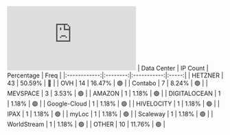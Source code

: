 ![Diagramm](https://github.com/obajay/StateSync-snapshots/blob/main/Projects/Rebus/1/README.md)
| Data Center | IP Count | Percentage | Freq |
|:------------:|:--------:|:-----------:|:-----:|
| HETZNER | 43 | 50.59% | 🔴 |
| OVH | 14 | 16.47% | 🟢 |
| Contabo | 7 | 8.24% | 🟢 |
| MEVSPACE | 3 | 3.53% | 🟢 |
| AMAZON | 1 | 1.18% | 🟢 |
| DIGITALOCEAN | 1 | 1.18% | 🟢 |
| Google-Cloud | 1 | 1.18% | 🟢 |
| HIVELOCITY | 1 | 1.18% | 🟢 |
| IPAX | 1 | 1.18% | 🟢 |
| myLoc | 1 | 1.18% | 🟢 |
| Scaleway | 1 | 1.18% | 🟢 |
| WorldStream | 1 | 1.18% | 🟢 |
| OTHER | 10 | 11.76% | 🟢 |